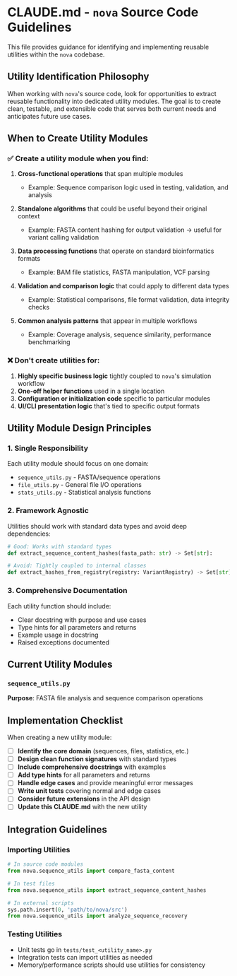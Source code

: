 # CLAUDE.md - `nova` Source Code Guidelines

This file provides guidance for identifying and implementing reusable utilities within the `nova` codebase.

## Utility Identification Philosophy

When working with `nova`'s source code, look for opportunities to extract reusable functionality into dedicated utility modules. The goal is to create clean, testable, and extensible code that serves both current needs and anticipates future use cases.

## When to Create Utility Modules

### ✅ **Create a utility module when you find:**

1. **Cross-functional operations** that span multiple modules
   - Example: Sequence comparison logic used in testing, validation, and analysis

2. **Standalone algorithms** that could be useful beyond their original context
   - Example: FASTA content hashing for output validation → useful for variant calling validation

3. **Data processing functions** that operate on standard bioinformatics formats
   - Example: BAM file statistics, FASTA manipulation, VCF parsing

4. **Validation and comparison logic** that could apply to different data types
   - Example: Statistical comparisons, file format validation, data integrity checks

5. **Common analysis patterns** that appear in multiple workflows
   - Example: Coverage analysis, sequence similarity, performance benchmarking

### ❌ **Don't create utilities for:**

1. **Highly specific business logic** tightly coupled to `nova`'s simulation workflow
2. **One-off helper functions** used in a single location
3. **Configuration or initialization code** specific to particular modules
4. **UI/CLI presentation logic** that's tied to specific output formats

## Utility Module Design Principles

### 1. **Single Responsibility**
Each utility module should focus on one domain:
- `sequence_utils.py` - FASTA/sequence operations
- `file_utils.py` - General file I/O operations  
- `stats_utils.py` - Statistical analysis functions

### 2. **Framework Agnostic**
Utilities should work with standard data types and avoid deep dependencies:
```python
# Good: Works with standard types
def extract_sequence_content_hashes(fasta_path: str) -> Set[str]:

# Avoid: Tightly coupled to internal classes
def extract_hashes_from_registry(registry: VariantRegistry) -> Set[str]:
```

### 3. **Comprehensive Documentation**
Each utility function should include:
- Clear docstring with purpose and use cases
- Type hints for all parameters and returns
- Example usage in docstring
- Raised exceptions documented

## Current Utility Modules

### `sequence_utils.py`
**Purpose**: FASTA file analysis and sequence comparison operations

## Implementation Checklist

When creating a new utility module:

- [ ] **Identify the core domain** (sequences, files, statistics, etc.)
- [ ] **Design clean function signatures** with standard types
- [ ] **Include comprehensive docstrings** with examples
- [ ] **Add type hints** for all parameters and returns
- [ ] **Handle edge cases** and provide meaningful error messages
- [ ] **Write unit tests** covering normal and edge cases
- [ ] **Consider future extensions** in the API design
- [ ] **Update this CLAUDE.md** with the new utility

## Integration Guidelines

### Importing Utilities
```python
# In source code modules
from nova.sequence_utils import compare_fasta_content

# In test files  
from nova.sequence_utils import extract_sequence_content_hashes

# In external scripts
sys.path.insert(0, 'path/to/nova/src')
from nova.sequence_utils import analyze_sequence_recovery
```

### Testing Utilities
- Unit tests go in `tests/test_<utility_name>.py`
- Integration tests can import utilities as needed
- Memory/performance scripts should use utilities for consistency